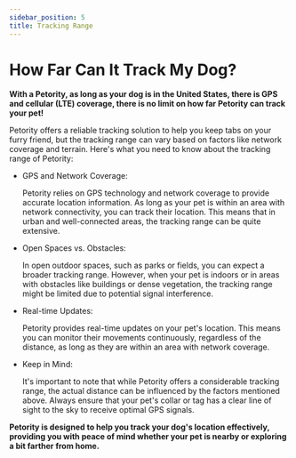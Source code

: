 ```yaml
---
sidebar_position: 5
title: Tracking Range
---
```


# How Far Can It Track My Dog?

**With a Petority, as long as your dog is in the United States, there is GPS and cellular (LTE) coverage, there is no limit on how far Petority can track your pet!**

Petority offers a reliable tracking solution to help you keep tabs on your furry friend, but the tracking range can vary based on factors like network coverage and terrain. Here's what you need to know about the tracking range of Petority:

+ GPS and Network Coverage:

    Petority relies on GPS technology and network coverage to provide accurate location information. As long as your pet is within an area with network connectivity, you can track their location. This means that in urban and well-connected areas, the tracking range can be quite extensive.

+ Open Spaces vs. Obstacles:
  
    In open outdoor spaces, such as parks or fields, you can expect a broader tracking range. However, when your pet is indoors or in areas with obstacles like buildings or dense vegetation, the tracking range might be limited due to potential signal interference.

+ Real-time Updates:
  
    Petority provides real-time updates on your pet's location. This means you can monitor their movements continuously, regardless of the distance, as long as they are within an area with network coverage.

+ Keep in Mind:
  
    It's important to note that while Petority offers a considerable tracking range, the actual distance can be influenced by the factors mentioned above. Always ensure that your pet's collar or tag has a clear line of sight to the sky to receive optimal GPS signals.

**Petority is designed to help you track your dog's location effectively, providing you with peace of mind whether your pet is nearby or exploring a bit farther from home.**
